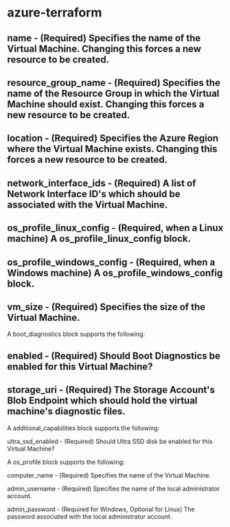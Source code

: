 # azure-terraform

name - (Required) Specifies the name of the Virtual Machine. Changing this forces a new resource to be created.
--

resource_group_name - (Required) Specifies the name of the Resource Group in which the Virtual Machine should exist. Changing this forces a new resource to be created.
---

location - (Required) Specifies the Azure Region where the Virtual Machine exists. Changing this forces a new resource to be created.
---

network_interface_ids - (Required) A list of Network Interface ID's which should be associated with the Virtual Machine.
---

os_profile_linux_config - (Required, when a Linux machine) A os_profile_linux_config block.
--

os_profile_windows_config - (Required, when a Windows machine) A os_profile_windows_config block.
--

vm_size - (Required) Specifies the size of the Virtual Machine.
--

A boot_diagnostics block supports the following:

enabled - (Required) Should Boot Diagnostics be enabled for this Virtual Machine?
---

storage_uri - (Required) The Storage Account's Blob Endpoint which should hold the virtual machine's diagnostic files.
---

A additional_capabilities block supports the following:

ultra_ssd_enabled - (Required) Should Ultra SSD disk be enabled for this Virtual Machine?

A os_profile block supports the following:

computer_name - (Required) Specifies the name of the Virtual Machine.

admin_username - (Required) Specifies the name of the local administrator account.

admin_password - (Required for Windows, Optional for Linux) The password associated with the local administrator account.
